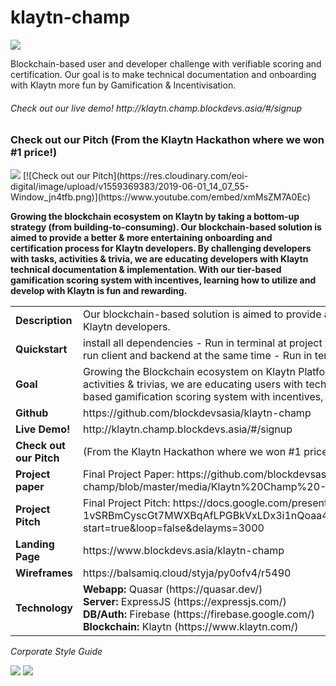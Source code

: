 # klaytn-champ
<img src="https://www.blockdevs.asia/wp-content/uploads/2019/05/klaytn-logo.png">

Blockchain-based user and developer challenge with verifiable scoring and certification. Our goal is to make technical documentation and onboarding with Klaytn more fun by Gamification & Incentivisation.
<h6>Check out our live demo! http://klaytn.champ.blockdevs.asia/#/signup</h6>

<h3>Check out our Pitch (From the Klaytn Hackathon where we won #1 price!)</h3>

<img src="https://www.blockdevs.asia/wp-content/uploads/2019/10/2019-11-01-00_01_26-Window.png">
[![Check out our Pitch](https://res.cloudinary.com/eoi-digital/image/upload/v1559369383/2019-06-01_14_07_55-Window_jn4tfb.png)](https://www.youtube.com/embed/xmMsZM7A0Ec)

<b>Growing the blockchain ecosystem on Klaytn by taking a bottom-up strategy (from building-to-consuming). Our blockchain-based solution is aimed to provide a better & more entertaining onboarding and certification process for Klaytn developers. By challenging developers with tasks, activities & trivia, we are educating developers with Klaytn technical documentation & implementation. With our tier-based gamification scoring system with incentives, learning how to utilize and develop with Klaytn is fun and rewarding.</b></br>
<table>
<tr>
<td><strong>Description</strong></td>
<td>Our blockchain-based solution is aimed to provide a better & more entertaining onboarding process for Klaytn developers. </td>
</tr>

<tr>
<td><strong>Quickstart</strong></td>
<td>install all dependencies - Run in terminal at project root `yarn install:all`<br>run client and backend at the same time - Run in terminal at project root `yarn dev`</td>
</tr>

<tr>
<td><strong>Goal</strong></td>
<td>Growing the Blockchain ecosystem on Klaytn Platform. By challenging developers & users with tasks, activities & trivias, we are educating users with technical documentation & implementation. With our tier-based gamification scoring system with incentives, learning how to utilize Klaytn is fun and rewarding. </td>
</tr>

<tr>
<td><strong>Github</strong></td>
<td>https://github.com/blockdevsasia/klaytn-champ</td>
</tr>

<tr>
<td><strong>Live Demo!</strong></td>
<td>http://klaytn.champ.blockdevs.asia/#/signup</td>
</tr>

<tr>
<td><strong>Check out our Pitch</strong></td>
<td>(From the Klaytn Hackathon where we won #1 price!) https://www.youtube.com/embed/xmMsZM7A0Ec</td>
</tr>

<tr>
<td><strong>Project paper</strong></td>
<td>Final Project Paper: https://github.com/blockdevsasia/klaytn-champ/blob/master/media/Klaytn%20Champ%20-%20Project%20Paper.pdf</td>
</tr>

<tr>
<td><strong>Project Pitch</strong></td>
<td>Final Project Pitch: https://docs.google.com/presentation/d/e/2PACX-1vSRBmCyscGt7MWXBqAfLPGBkVxLDx3i1nQoaa4tUhQaqe6nxlpSyYjSue3cN6fBEFPMSMgkfk6l8S6S/pub?start=true&loop=false&delayms=3000 
</td>
</tr>

<tr>
<td><strong>Landing Page</strong></td>
<td>https://www.blockdevs.asia/klaytn-champ</td>
</tr>

<tr>
<td><strong>Wireframes</strong></td>
<td>https://balsamiq.cloud/styja/py0ofv4/r5490</td>
</tr>

<tr>
<td><strong>Technology</strong></td>
<td>
<strong>Webapp:</strong> Quasar (https://quasar.dev/)<br>
<strong>Server:</strong> ExpressJS (https://expressjs.com/)<br>
<strong>DB/Auth:</strong> Firebase (https://firebase.google.com/)<br>
<strong>Blockchain:</strong> Klaytn (https://www.klaytn.com/)<br>
</td>
</tr>
</table>

<i>Corporate Style Guide</i>

<img src="https://agency.eoi.digital/wp-content/uploads/2019/05/Stylescape-1.jpg">
<img src="https://agency.eoi.digital/wp-content/uploads/2019/05/Stylescape-2.jpg">
